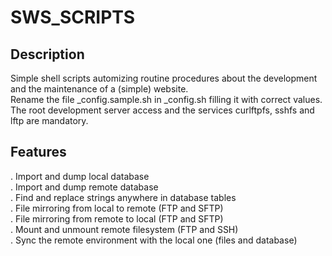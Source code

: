 # SWS_SCRIPTS #

Description
-----
Simple shell scripts automizing routine procedures about the development and the maintenance of a (simple) website.<br/>
Rename the file _config.sample.sh in _config.sh filling it with correct values.<br/>
The root development server access and the services curlftpfs, sshfs and lftp are mandatory.

Features
---
. Import and dump local database<br/>
. Import and dump remote database<br/>
. Find and replace strings anywhere in database tables<br/>
. File mirroring from local to remote (FTP and SFTP)<br/>
. File mirroring from remote to local (FTP and SFTP)<br/>
. Mount and unmount remote filesystem (FTP and SSH)<br/>
. Sync the remote environment with the local one (files and database)<br/>